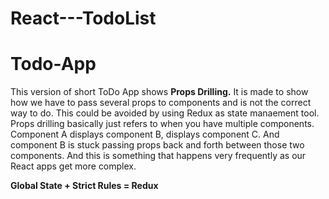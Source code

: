 # React---TodoList
# Todo-App
This version of short ToDo App shows **Props Drilling.**
It is made to show how we have to pass several props to components and is not the correct way to do.
This could be avoided by using Redux as state manaement tool.
Props drilling basically just refers to when you have multiple components. Component A displays component B, displays component C. And component B is stuck passing props back and forth between those two components.
And this is something that happens very frequently as our React apps get more complex. 

**Global State + Strict Rules = Redux**

